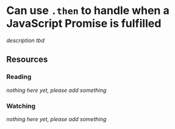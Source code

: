 # Can use `.then` to handle when a JavaScript Promise is fulfilled

_description tbd_

## Resources

### Reading

_nothing here yet, please add something_

### Watching

_nothing here yet, please add something_
